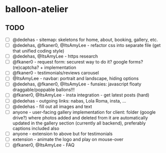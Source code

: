 # balloon-atelier

## TODO

- [ ] @dedehas - sitemap: skeletons for home, about, booking, gallery, etc.
- [ ] @dedehas, @fkaner0, @ItsAmyLee - refactor css into separate file (get that unified coding style)
- [ ] @dedehas, @ItsAmyLee - https research
- [ ] @fkaner0 - request form: securest way to do it? google forms? (re)captcha? + implementation
- [ ] @fkaner0 - testimonials/reviews carousel
- [ ] @ItsAmyLee - navbar: portrait and landscape, hiding options
- [ ] @dedehas, @fkaner0, @ItsAmyLee - funsies: javascript floaty draggable/poppable ballons!!!
- [ ] @fkaner0, @ItsAmyLee - insta integration - get latest posts (hard)
- [ ] @dedehas - outgoing links: nabas, Lola Roma, insta, ...
- [ ] @dedehas - fill out all images and text
- [ ] anyone - user-facing gallery implementation for client: folder (google drive?) where photos added and deleted from it are automatically updated in the gallery section (currently all backend), preferably captions included also
- [ ] anyone - extension to above but for testimonials
- [ ] extension - animate the logo and play on mouse-over
- [ ] @fkaner0, @ItsAmyLee - FAQ

